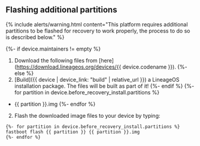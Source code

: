 ## Flashing additional partitions

{% include alerts/warning.html content="This platform requires additional partitions to be flashed for recovery to work properly, the process to do so is described below." %}

{%- if device.maintainers != empty %}
1. Download the following files from [here](https://download.lineageos.org/devices/{{ device.codename }}).
{%- else %}
1. [Build]({{ device | device_link: "build" | relative_url }}) a LineageOS installation package. The files will be built as part of it!
{%- endif %}
{%- for partition in device.before_recovery_install.partitions %}
  * {{ partition }}.img
{%- endfor %}
2. Flash the downloaded image files to your device by typing:
  ```
  {%- for partition in device.before_recovery_install.partitions %}
fastboot flash {{ partition }} {{ partition }}.img
  {%- endfor %}
  ```
